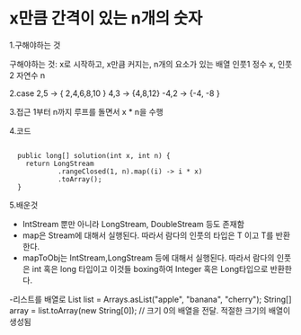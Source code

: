 # x만큼 간격이 있는 n개의 숫자

1.구해야하는 것

구해야하는 것: x로 시작하고, x만큼 커지는, n개의 요소가 있는 배열
인풋1 정수 x,
인풋2 자연수 n


2.case
2,5 -> { 2,4,6,8,10 }
4,3 -> {4,8,12}
-4,2 -> {-4, -8 } 


3.접근
1부터 n까지 루프를 돌면서
x * n을 수행


4.코드

```

  public long[] solution(int x, int n) {
    return LongStream
            .rangeClosed(1, n).map((i) -> i * x)
            .toArray();
  }

```

5.배운것
- IntStream 뿐만 아니라 LongStream, DoubleStream 등도 존재함
- map은 Stream<T>에 대해서 실행된다. 따라서 람다의 인풋의 타입은 T 이고 T를 반환한다.
- mapToObj는 IntStream,LongStream 등에 대해서 실행된다. 따라서 람다의 인풋은 int 혹은 long 타입이고
  이것들 boxing하여 Integer 혹은 Long타입으로 반환한다.

-리스트를 배열로
List<String> list = Arrays.asList("apple", "banana", "cherry");
String[] array = list.toArray(new String[0]); // 크기 0의 배열을 전달. 적절한 크기의 배열이 생성됨